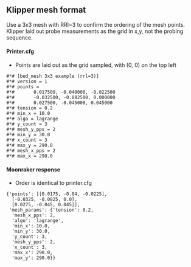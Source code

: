 ## Klipper mesh format

Use a 3x3 mesh with RRI=3 to confirm the ordering of the mesh points. Klipper laid out probe measurements as the grid in x,y, not the probing sequence.

#### Printer.cfg

* Points are laid out as the grid sampled, with (0, 0) on the top left

```
#*# [bed_mesh 3x3 example (rrl=3)]
#*# version = 1
#*# points =
#*# 	  0.017500, -0.040000, -0.022500
#*# 	  -0.032500, -0.082500, 0.000000
#*# 	  0.027500, -0.045000, 0.045000
#*# tension = 0.2
#*# min_x = 10.0
#*# algo = lagrange
#*# y_count = 3
#*# mesh_y_pps = 2
#*# min_y = 30.0
#*# x_count = 3
#*# max_y = 290.0
#*# mesh_x_pps = 2
#*# max_x = 290.0
```

#### Moonraker response

* Order is identical to printer.cfg 
```
{'points': [[0.0175, -0.04, -0.0225],
  [-0.0325, -0.0825, 0.0],
  [0.0275, -0.045, 0.045]],
 'mesh_params': {'tension': 0.2,
  'mesh_x_pps': 2,
  'algo': 'lagrange',
  'min_x': 10.0,
  'min_y': 30.0,
  'y_count': 3,
  'mesh_y_pps': 2,
  'x_count': 3,
  'max_x': 290.0,
  'max_y': 290.0}}
  ```